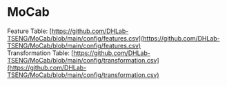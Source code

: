 # MoCab

Feature Table: [https://github.com/DHLab-TSENG/MoCab/blob/main/config/features.csv](https://github.com/DHLab-TSENG/MoCab/blob/main/config/features.csv) <br>
Transformation Table: [https://github.com/DHLab-TSENG/MoCab/blob/main/config/transformation.csv](https://github.com/DHLab-TSENG/MoCab/blob/main/config/transformation.csv)
